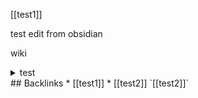 [[test1]]

test edit from obsidian

wiki

<details><summary>test</summary>
collapse
</details>
## Backlinks
* [[test1]]
	* [[test2]] `[[test2]]`

